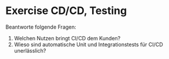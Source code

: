 # Exercise CD/CD, Testing
Beantworte folgende Fragen:
1. Welchen Nutzen bringt CI/CD dem Kunden?
2. Wieso sind automatische Unit und Integrationstests für CI/CD unerlässlich?
